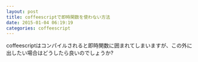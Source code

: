 ```yaml
---
layout: post
title: coffeescriptで即時関数を使わない方法
date: 2015-01-04 06:19:19
categories: coffeescript
---
```

<p>coffeescriptはコンパイルされると即時関数に囲まれてしまいますが、この外に出したい場合はどうしたら良いのでしょうか?</p>
